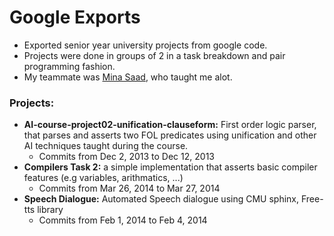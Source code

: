 # Google Exports

- Exported senior year university projects from google code.
- Projects were done in groups of 2 in a task breakdown and pair programming fashion.
- My teammate was [Mina Saad](https://github.com/MESAI), who taught me alot.  

### Projects: 
- **AI-course-project02-unification-clauseform:** First order logic parser, that parses and asserts two FOL predicates using unification and other AI techniques taught during the course.
    - Commits from Dec 2, 2013 to Dec 12, 2013
- **Compilers Task 2:** a simple implementation that asserts basic compiler features (e.g variables, arithmatics, ...)  
    - Commits from Mar 26, 2014 to Mar 27, 2014
- **Speech Dialogue:** Automated Speech dialogue using CMU sphinx, Free-tts library
    - Commits from Feb 1, 2014 to Feb 4, 2014
